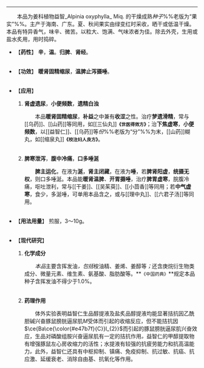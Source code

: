 ---
&emsp;&emsp;本品为姜科植物益智_Alpinia oxyphylla_ Miq. 的干燥成熟<dfn>种子</dfn>%%老版为“果实”%%。主产于海南、广东。夏、秋间果实由绿变红时采收，晒干或低温干燥。本品有特异香气，味辛、微苦。以粒大、饱满、气味浓者为佳。除去外壳，生用或盐水炙用，用时捣碎。

- 【**药性**】
	**辛**，**温**。**归脾**、**肾经**。<br></br>

- 【**功效**】
	**暖肾固精缩尿**，**温脾止泻摄唾**。<br></br>

- 【**应用**】
	1. **肾虚遗尿**，**小便频数**，**遗精白浊**
		
		&emsp;&emsp;本品**暖肾固精缩尿**，**补益**之中兼有**收涩**之性。治疗**梦遗滑精**，常与[[乌药]]、[[山药]]等同用，如[[三仙丸]]**`《世医得效方》`**；治**下焦虚寒**，**小便频数**，以[[益智仁]]、[[乌药]]等<dfn>份</dfn>%%老版为“分”%%为末，[[山药]]糊丸，如[[缩泉丸]]**`《校注妇人良方》`**。<br></br>
	
	2. **脾寒泄泻**，**腹中冷痛**，**口多唾涎**
		
		&emsp;&emsp;**脾主运化**，在液为**涎**，**肾主闭藏**，在液为**唾**，若**脾肾阳虚**，**统摄无权**，则口多唾涎。本品能**暖肾温脾**<dfn>、</dfn>**开胃摄唾**，治疗**脾胃虚寒**，脘腹冷痛，呕吐泄利，常与[[干姜]]、[[吴茱萸]]、[[小茴香]]等同用；若**中气虚寒**，食少，多涎唾，可单用本品含之，或与[[理中丸]]、[[六君子汤]]等同用。<br></br>

- 【**用法用量**】
	煎服，3～10g。<br></br>

- 【**现代研究**】
	1. **化学成分**
		
		&emsp;&emsp;<dfn>本品</dfn>主要含挥发油<dfn>，包括</dfn>桉油精、姜烯、姜醇等<dfn>；</dfn>还含庚烷衍生物类成分、微量元素、维生素、氨基酸、脂肪酸等。**`《中国药典》`**规定本品种子含挥发油不得少于1.0%。<br></br>
	
	2. **药理作用**
		
		&emsp;&emsp;体外实验表明益智仁生品醇提液及盐炙品醇提液均能显著拮抗因乙酰胆碱兴奋豚鼠膀胱逼尿肌$M$受体而引起的收缩反应，但不能拮抗因$\ce{Ba\ce{\color{#e47b7f}{C}}l_{2}}$而引起的豚鼠膀胱逼尿肌兴奋效应，生品对磷酸组胺兴奋逼尿肌有一定的拮抗作用<dfn>。</dfn>益智仁的甲醇提取物有增强豚鼠左心房收缩力的活性；水提液有较强的抗疲劳能力和抗高温能力<dfn>。</dfn>此外，益智仁还具有中枢抑制、镇痛、免疫抑制、抗过敏、抗癌、抗应激、延缓衰老、消除自由基、抗氧化等作用。